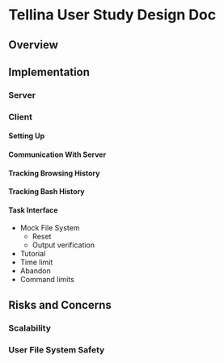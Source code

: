 # Tellina User Study Design Doc

## Overview

## Implementation
### Server
### Client
#### Setting Up
#### Communication With Server
#### Tracking Browsing History
#### Tracking Bash History
#### Task Interface
- Mock File System
  - Reset
  - Output verification
- Tutorial
- Time limit
- Abandon
- Command limits

## Risks and Concerns
### Scalability
### User File System Safety
